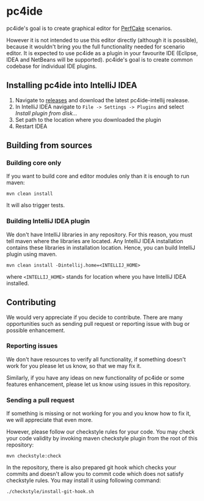 # pc4ide

pc4ide's goal is to create graphical editor for [PerfCake](https://www.perfcake.org/) scenarios.

However it is not intended to use this editor directly (although it is possible), because it wouldn't bring you the full functionality needed for scenario editor. It is expected to use pc4ide as a plugin in your favourite IDE (Eclipse, IDEA and NetBeans will be supported). pc4ide's goal is to create common codebase for individual IDE plugins.

## Installing pc4ide into IntelliJ IDEA

1. Navigate to [releases](https://github.com/PerfCake/pc4ide/releases) and download the latest pc4ide-intellij realease.
2. In IntelliJ IDEA navigate to `File -> Settings -> Plugins` and select _Install plugin from disk..._
3. Set path to the location where you downloaded the plugin
4. Restart IDEA


## Building from sources

### Building core only

If you want to build core and editor modules only than it is enough to run maven:

    mvn clean install

It will also trigger tests.

### Building IntelliJ IDEA plugin

We don't have IntelliJ libraries in any repository. For this reason, you must tell maven where the libraries are located. Any IntelliJ IDEA installation contains these libraries in installation location. Hence, you can build IntelliJ plugin using maven.

    mvn clean install -Dintellij.home=<INTELLIJ_HOME>

where `<INTELLIJ_HOME>` stands for location where you have IntelliJ IDEA installed.
    
## Contributing

We would very appreciate if you decide to contribute. There are many opportunities such as sending pull request or reporting issue with bug or possible enhancement.

### Reporting issues
We don't have resources to verify all functionality, if something doesn't work for you please let us know, so that we may fix it.

Similarly, if you have any ideas on new functionality of pc4ide or some features enhancement, please let us know using issues in this repository.

### Sending a pull request

If something is missing or not working for you and you know how to fix it, we will appreciate that even more.

However, please follow our checkstyle rules for your code. You may check your code validity by invoking maven checkstyle plugin from the root of this repository:

    mvn checkstyle:check

In the repository, there is also prepared git hook which checks your commits and doesn't allow you to commit code which does not satisfy checkstyle rules. You may install it using following command:

    ./checkstyle/install-git-hook.sh



